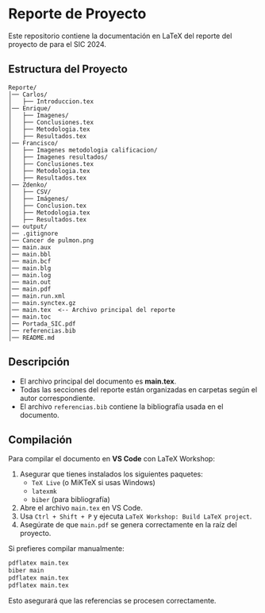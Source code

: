 # Reporte de Proyecto

Este repositorio contiene la documentación en LaTeX del reporte del proyecto de para el SIC 2024.

## Estructura del Proyecto

```
Reporte/
│── Carlos/
│   ├── Introduccion.tex
│── Enrique/
│   ├── Imagenes/
│   ├── Conclusiones.tex
│   ├── Metodologia.tex
│   ├── Resultados.tex
│── Francisco/
│   ├── Imagenes metodologia calificacion/
│   ├── Imagenes resultados/
│   ├── Conclusiones.tex
│   ├── Metodologia.tex
│   ├── Resultados.tex
│── Zdenko/
│   ├── CSV/
│   ├── Imágenes/
│   ├── Conclusion.tex
│   ├── Metodologia.tex
│   ├── Resultados.tex
│── output/
│── .gitignore
│── Cancer de pulmon.png
│── main.aux
│── main.bbl
│── main.bcf
│── main.blg
│── main.log
│── main.out
│── main.pdf
│── main.run.xml
│── main.synctex.gz
│── main.tex  <-- Archivo principal del reporte
│── main.toc
│── Portada_SIC.pdf
│── referencias.bib
│── README.md
```

## Descripción

- El archivo principal del documento es **main.tex**.
- Todas las secciones del reporte están organizadas en carpetas según el autor correspondiente.
- El archivo `referencias.bib` contiene la bibliografía usada en el documento.

## Compilación

Para compilar el documento en **VS Code** con LaTeX Workshop:

1. Asegurar que tienes instalados los siguientes paquetes:
   - `TeX Live` (o MiKTeX si usas Windows)
   - `latexmk`
   - `biber` (para bibliografía)
2. Abre el archivo `main.tex` en VS Code.
3. Usa `Ctrl + Shift + P` y ejecuta `LaTeX Workshop: Build LaTeX project`.
4. Asegúrate de que `main.pdf` se genera correctamente en la raíz del proyecto.

Si prefieres compilar manualmente:

```sh
pdflatex main.tex
biber main
pdflatex main.tex
pdflatex main.tex
```

Esto asegurará que las referencias se procesen correctamente.
